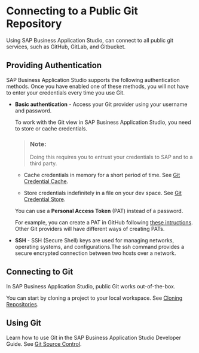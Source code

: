 <!-- loioa47db8bde00647cdb0ea2b06737ad14a -->

# Connecting to a Public Git Repository

Using SAP Business Application Studio, can connect to all public git services, such as GitHub, GitLab, and Gitbucket.



<a name="loioa47db8bde00647cdb0ea2b06737ad14a__section_rml_hxl_tnb"/>

## Providing Authentication

SAP Business Application Studio supports the following authentication methods. Once you have enabled one of these methods, you will not have to enter your credentials every time you use Git.

-   ****Basic authentication**** - Access your Git provider using your username and password.

    To work with the Git view in SAP Business Application Studio, you need to store or cache credentials.

    > ### Note:  
    > Doing this requires you to entrust your credentials to SAP and to a third party.

    -   Cache credentials in memory for a short period of time. See [Git Credential Cache](https://git-scm.com/docs/git-credential-cache).

    -   Store credentials indefinitely in a file on your dev space. See [Git Credential Store](https://git-scm.com/docs/git-credential-store).

    You can use a **Personal Access Token** \(PAT\) instead of a password.

    For example, you can create a PAT in GitHub following [these intructions](http://help.sap.com/disclaimer?site=https://docs.github.com/en/github/authenticating-to-github/creating-a-personal-access-token). Other Git providers will have different ways of creating PATs.

-   **SSH** - SSH \(Secure Shell\) keys are used for managing networks, operating systems, and configurations.The ssh command provides a secure encrypted connection between two hosts over a network.



<a name="loioa47db8bde00647cdb0ea2b06737ad14a__section_ysr_hxl_tnb"/>

## Connecting to Git

In SAP Business Application Studio, public Git works out-of-the-box.

You can start by cloning a project to your local workspace. See [Cloning Repositories](Cloning_Repositories_7a68bfa.md).



<a name="loioa47db8bde00647cdb0ea2b06737ad14a__section_wtl_mbm_tnb"/>

## Using Git

Learn how to use Git in the SAP Business Application Studio Developer Guide. See [Git Source Control](Git_Source_Control_9689c07.md).

